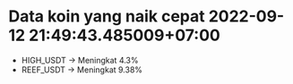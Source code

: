 # Data koin yang naik cepat 2022-09-12 21:49:43.485009+07:00

* HIGH_USDT -> Meningkat 4.3%
* REEF_USDT -> Meningkat 9.38%

